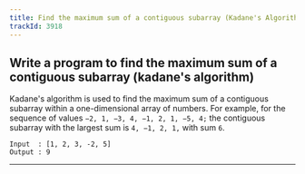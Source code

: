 ```yaml
---
title: Find the maximum sum of a contiguous subarray (Kadane's Algorithm)
trackId: 3918
---
```


## Write a program to find the maximum sum of a contiguous subarray (kadane's algorithm)

Kadane's algorithm is used to find the maximum sum of a contiguous subarray within a one-dimensional array of numbers. For example, for the sequence of values `−2, 1, −3, 4, −1, 2, 1, −5, 4;` the contiguous subarray with the largest sum is `4, −1, 2, 1,` with sum `6`.

```
Input  : [1, 2, 3, -2, 5]
Output : 9
```

---
